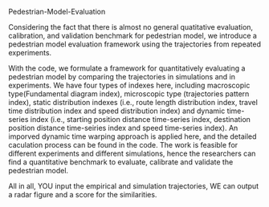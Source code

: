 Pedestrian-Model-Evaluation

Considering the fact that there is almost no general quatitative evaluation, calibration, and validation benchmark for pedestrian model, we introduce a pedestrian model evaluation framework using the trajectories from repeated experiments.


With the code, we formulate a framework for quantitatively evaluating a pedestrian model by comparing the trajectories in simulations and in experiments. We have four types of indexes here, including macroscopic type(Fundamental diagram index), microscopic type (trajectories pattern index), static distribution indexes (i.e., route length distribution index, travel time distribution index and speed distribution index) and dynamic time-series index (i.e., starting position distance time-series index, destination position distance time-seiries index and speed time-series index). An imporved dynamic time warping approach is applied here, and the detailed caculation process can be found in the code. The work is feasible for different experiments and different simulations, hence the researchers can find a quantitative benchmark to evaluate, calibrate and validate the pedestrian model.


All in all, YOU input the empirical and simulation trajectories, WE can output a radar figure and a score for the similarities.  
